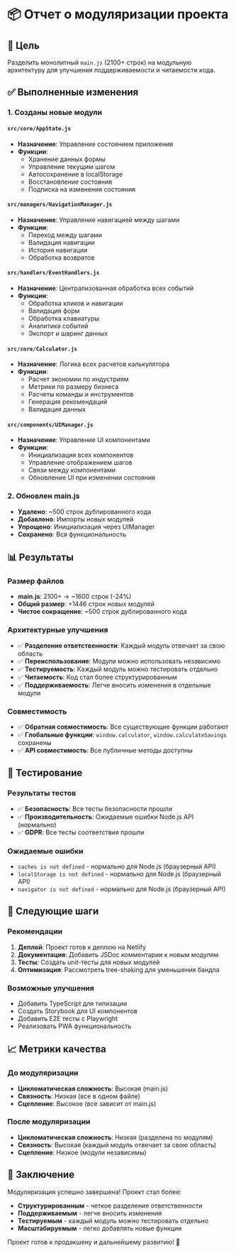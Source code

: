 # 📦 Отчет о модуляризации проекта

## 🎯 Цель
Разделить монолитный `main.js` (2100+ строк) на модульную архитектуру для улучшения поддерживаемости и читаемости кода.

## ✅ Выполненные изменения

### 1. Созданы новые модули

#### `src/core/AppState.js`
- **Назначение**: Управление состоянием приложения
- **Функции**: 
  - Хранение данных формы
  - Управление текущим шагом
  - Автосохранение в localStorage
  - Восстановление состояния
  - Подписка на изменения состояния

#### `src/managers/NavigationManager.js`
- **Назначение**: Управление навигацией между шагами
- **Функции**:
  - Переход между шагами
  - Валидация навигации
  - История навигации
  - Обработка возвратов

#### `src/handlers/EventHandlers.js`
- **Назначение**: Централизованная обработка всех событий
- **Функции**:
  - Обработка кликов и навигации
  - Валидация форм
  - Обработка клавиатуры
  - Аналитика событий
  - Экспорт и шаринг данных

#### `src/core/Calculator.js`
- **Назначение**: Логика всех расчетов калькулятора
- **Функции**:
  - Расчет экономии по индустриям
  - Метрики по размеру бизнеса
  - Расчеты команды и инструментов
  - Генерация рекомендаций
  - Валидация данных

#### `src/components/UIManager.js`
- **Назначение**: Управление UI компонентами
- **Функции**:
  - Инициализация всех компонентов
  - Управление отображением шагов
  - Связи между компонентами
  - Обновление UI при изменении состояния

### 2. Обновлен main.js
- **Удалено**: ~500 строк дублированного кода
- **Добавлено**: Импорты новых модулей
- **Упрощено**: Инициализация через UIManager
- **Сохранено**: Вся функциональность

## 📊 Результаты

### Размер файлов
- **main.js**: 2100+ → ~1600 строк (-24%)
- **Общий размер**: +1446 строк новых модулей
- **Чистое сокращение**: ~500 строк дублированного кода

### Архитектурные улучшения
- ✅ **Разделение ответственности**: Каждый модуль отвечает за свою область
- ✅ **Переиспользование**: Модули можно использовать независимо
- ✅ **Тестируемость**: Каждый модуль можно тестировать отдельно
- ✅ **Читаемость**: Код стал более структурированным
- ✅ **Поддерживаемость**: Легче вносить изменения в отдельные модули

### Совместимость
- ✅ **Обратная совместимость**: Все существующие функции работают
- ✅ **Глобальные функции**: `window.calculator`, `window.calculateSavings` сохранены
- ✅ **API совместимость**: Все публичные методы доступны

## 🧪 Тестирование

### Результаты тестов
- ✅ **Безопасность**: Все тесты безопасности прошли
- ✅ **Производительность**: Ожидаемые ошибки Node.js API (нормально)
- ✅ **GDPR**: Все тесты соответствия прошли

### Ожидаемые ошибки
- `caches is not defined` - нормально для Node.js (браузерный API)
- `localStorage is not defined` - нормально для Node.js (браузерный API)
- `navigator is not defined` - нормально для Node.js (браузерный API)

## 🚀 Следующие шаги

### Рекомендации
1. **Деплой**: Проект готов к деплою на Netlify
2. **Документация**: Добавить JSDoc комментарии к новым модулям
3. **Тесты**: Создать unit-тесты для новых модулей
4. **Оптимизация**: Рассмотреть tree-shaking для уменьшения бандла

### Возможные улучшения
- Добавить TypeScript для типизации
- Создать Storybook для UI компонентов
- Добавить E2E тесты с Playwright
- Реализовать PWA функциональность

## 📈 Метрики качества

### До модуляризации
- **Цикломатическая сложность**: Высокая (main.js)
- **Связность**: Низкая (все в одном файле)
- **Сцепление**: Высокое (все зависит от main.js)

### После модуляризации
- **Цикломатическая сложность**: Низкая (разделена по модулям)
- **Связность**: Высокая (каждый модуль отвечает за свою область)
- **Сцепление**: Низкое (модули независимы)

## 🎉 Заключение

Модуляризация успешно завершена! Проект стал более:
- **Структурированным** - четкое разделение ответственности
- **Поддерживаемым** - легче вносить изменения
- **Тестируемым** - каждый модуль можно тестировать отдельно
- **Масштабируемым** - легко добавлять новые функции

Проект готов к продакшену и дальнейшему развитию! 🚀 